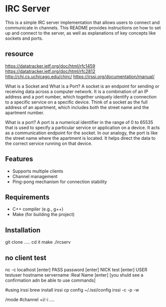 # IRC Server

This is a simple IRC server implementation that allows users to connect and communicate in channels. This README provides instructions on how to set up and connect to the server, as well as explanations of key concepts like sockets and ports.

## resource
https://datatracker.ietf.org/doc/html/rfc1459
https://datatracker.ietf.org/doc/html/rfc2812
http://chi.cs.uchicago.edu/chirc/
https://irssi.org/documentation/manual/

What is a Socket and What is a Port?
A socket is an endpoint for sending or receiving data across a computer network. It is a combination of an IP address and a port number, which together uniquely identify a connection to a specific service on a specific device. Think of a socket as the full address of an apartment, which includes both the street name and the apartment number.

What is a port?
A port is a numerical identifier in the range of 0 to 65535 that is used to specify a particular service or application on a device. It acts as a communication endpoint for the socket. In our analogy, the port is like the street name where the apartment is located. It helps direct the data to the correct service running on that device.


## Features

- Supports multiple clients
- Channel management
- Ping-pong mechanism for connection stability

## Requirements

- C++ compiler (e.g., g++)
- Make (for building the project)

## Installation
git clone .....
cd it
make
./ircserv <port> <pass>



## no client test
nc -c localhost <port> [enter]
PASS password [enter]
NICK test [enter]
USER testuser hostname servername :Real Name [enter] 
[you shuld see a confirmation adn be able to use commands]


#using irssi
brew install irssi
cp config ~/.issi/config
irssi -c <host> -p <port> -w <pass>

/mode #channel +i/-i ....